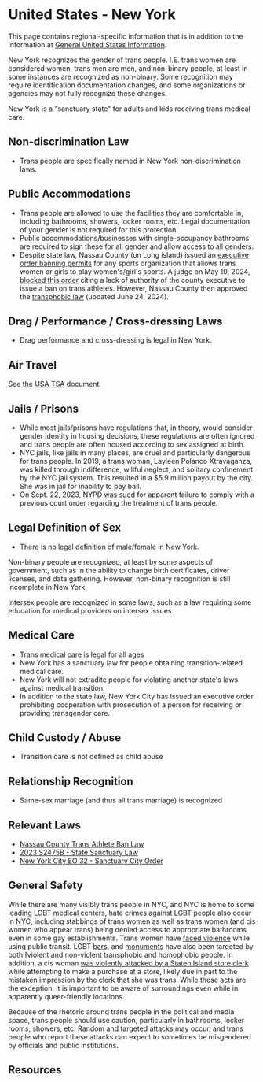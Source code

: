 # United States - New York

This page contains regional-specific information that is in addition to
the information at [General United States
Information](notes/usa-general.md).

New York recognizes the gender of trans people. I.E. trans women are
considered women, trans men are men, and non-binary people, at least in
some instances are recognized as non-binary.  Some recognition may
require identification documentation changes, and some organizations or
agencies may not fully recognize these changes.

New York is a "sanctuary state" for adults and kids receiving trans
medical care.

## Non-discrimination Law

 * Trans people are specifically named in New York non-discrimination laws.

## Public Accommodations

 * Trans people are allowed to use the facilities they are comfortable
   in, including bathrooms, showers, locker rooms, etc.  Legal
   documentation of your gender is not required for this protection.
 * Public accommodations/businesses with single-occupancy bathrooms are
   required to sign these for all gender and allow access to all
   genders.
 * Despite state law, Nassau County (on Long island) issued an
   [executive order banning
   permits](https://www.nytimes.com/2024/02/22/nyregion/nassau-county-trans-ban.html)
   for any sports organization that allows trans women or girls to play
   women's/girl's sports. A judge on May 10, 2024, [blocked this
   order](https://www.nyclu.org/uploads/2024/03/Long-Island-Roller-Rebels-v-Blakeman-NYSCEF-44-Decision-and-Order.pdf)
   citing a lack of authority of the county executive to issue a ban on
   trans athletes. However, Nassau County then approved the [transphobic
   law](https://www.nassaucountyny.gov/AgendaCenter/ViewFile/Item/3159?fileID=244145)
   (updated June 24, 2024).

## Drag / Performance / Cross-dressing Laws

 * Drag performance and cross-dressing is legal in New York.

## Air Travel

See the [USA TSA](notes/tsa.md) document.

## Jails / Prisons

 * While most jails/prisons have regulations that, in theory, would
   consider gender identity in housing decisions, these regulations are
   often ignored and trans people are often housed according to sex
   assigned at birth.
 * NYC jails, like jails in many places, are cruel and particularly
   dangerous for trans people. In 2019, a trans woman, Layleen Polanco
   Xtravaganza, was killed through indifference, willful neglect, and solitary
   confinement by the NYC jail system. This resulted in a $5.9
   million payout by the city. She was in jail for inability to pay
   bail.
 * On Sept. 22, 2023, NYPD [was
   sued](https://www.usatoday.com/story/news/nation/2023/09/22/new-york-civil-liberties-union-sue-nypd-for-records-on-transgender-police-training/70934447007/)
   for apparent failure to comply with a previous court order regarding
   the treatment of trans people.

## Legal Definition of Sex

 * There is no legal definition of male/female in New York.

Non-binary people are recognized, at least by some aspects of
government, such as in the ability to change birth certificates,
driver licenses, and data gathering. However, non-binary recognition is
still incomplete in New York.

Intersex people are recognized in some laws, such as a law requiring
some education for medical providers on intersex issues.

## Medical Care

 * Trans medical care is legal for all ages
 * New York has a sanctuary law for people obtaining transition-related
   medical care.
 * New York will not extradite people for violating another state's laws
   against medical transition.
 * In addition to the state law, New York City has issued an executive
   order prohibiting cooperation with prosecution of a person for
   receiving or providing transgender care.

## Child Custody / Abuse

 * Transition care is not defined as child abuse
 
## Relationship Recognition

 * Same-sex marriage (and thus all trans marriage) is recognized

## Relevant Laws

 * [Nassau County Trans Athlete Ban
   Law](https://www.nassaucountyny.gov/AgendaCenter/ViewFile/Item/3159?fileID=244145)
 * [2023 S2475B - State Sanctuary Law](https://legislation.nysenate.gov/pdf/bills/2023/S2475B)
 * [New York City EO 32 - Sanctuary City Order](https://www.nyc.gov/office-of-the-mayor/news/32-002/executive-order-32)

## General Safety

While there are many visibly trans people in NYC, and NYC is home to
some leading LGBT medical centers, hate crimes against LGBT people also
occur in NYC, including stabbings of trans women as well as trans women (and
cis women who appear trans) being denied access to appropriate bathrooms
even in some gay establishments.  Trans women have [faced
violence](https://www.metroweekly.com/2023/09/subway-assailant-charged-with-hate-crimes-for-anti-trans-attack/)
while using public transit. LGBT
[bars](https://www.nbcnews.com/nbc-out/out-news/new-york-city-lgbtq-bar-set-ablaze-arson-attack-rcna23209),
and
[monuments](https://gaycitynews.com/vandals-attack-flags-stonewall-national-monument/)
have also been targeted by both [violent and non-violent transphobic
and homophobic people.  In addition, a cis woman [was
violently attacked by a Staten Island store clerk](https://www.nydailynews.com/2023/10/09/woman-buying-pot-from-nyc-deli-maced-dragged-by-hair-kicked-in-head-by-cashier-who-mistook-her-for-trans/)
while attempting to make a purchase at a store, likely due in part to the mistaken
impression by the clerk that she was trans. While these acts are the exception, it
is important to be aware of surroundings even while in apparently
queer-friendly locations.

Because of the rhetoric around trans people in the political and media
space, trans people should use caution, particularly in bathrooms,
locker rooms, showers, etc.  Random and targeted attacks may occur, and
trans people who report these attacks can expect to sometimes be misgendered
by officials and public institutions.

## Resources

